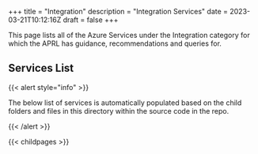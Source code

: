 +++
title = "Integration"
description = "Integration Services"
date = 2023-03-21T10:12:16Z
draft = false
+++

This page lists all of the Azure Services under the Integration category for which the APRL has guidance, recommendations and queries for.

## Services List

{{< alert style="info" >}}

The below list of services is automatically populated based on the child folders and files in this directory within the source code in the repo.

{{< /alert >}}

{{< childpages >}}
